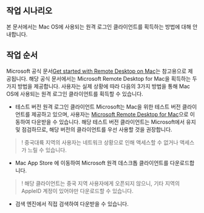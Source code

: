 ## 작업 시나리오
본 문서에서는 Mac OS에 사용되는 원격 로그인 클라이언트를 획득하는 방법에 대해 안내합니다.

## 작업 순서
Microsoft 공식 문서[Get started with Remote Desktop on Mac](https://docs.microsoft.com/en-us/windows-server/remote/remote-desktop-services/clients/remote-desktop-mac)는 참고용으로 제공됩니다. 해당 공식 문서에서는 Microsoft Remote Desktop for Mac을 획득하는 두 가지 방법을 제공합니다. 사용자는 실제 상황에 따라 다음의 3가지 방법을 통해 Mac OS에 사용되는 원격 로그인 클라이언트를 획득할 수 있습니다.
- 테스트 버전 원격 로그인 클라이언트
Microsoft는 Mac을 위한 테스트 버전 클라이언트를 제공하고 있으며, 사용자는 [Microsoft Remote Desktop for Mac](https://install.appcenter.ms/orgs/rdmacios-k2vy/apps/microsoft-remote-desktop-for-mac/distribution_groups/all-users-of-microsoft-remote-desktop-for-mac)으로 이동하여 다운받을 수 있습니다. 해당 테스트 버전 클라이언트는 Microsoft에서 유지 및 점검하므로, 해당 버전의 클라이언트를 우선 사용할 것을 권장합니다.
>! 중국대륙 지역의 사용자는 네트워크 상황으로 인해 액세스할 수 없거나 액세스가 느릴 수 있습니다.
>
- Mac App Store 에 이동하여 Microsoft 원격 데스크톱 클라이언트를 다운로드합니다.
>! 해당 클라이언트는 중국 지역 사용자에게 오픈되지 않으니, 기타 지역의 AppleID 계정이 있어야만 다운로드할 수 있습니다.
>
- 검색 엔진에서 직접 검색하여 다운받을 수 있습니다.

